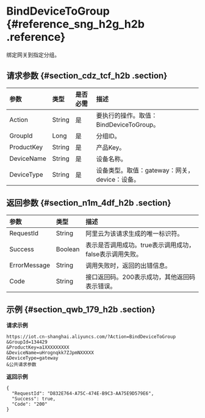 # BindDeviceToGroup {#reference_sng_h2g_h2b .reference}

绑定网关到指定分组。

## 请求参数 {#section_cdz_tcf_h2b .section}

|参数|类型|是否必需|描述|
|:-|:-|:---|:-|
|Action|String|是|要执行的操作。取值：BindDeviceToGroup。|
|GroupId|Long​|是|​分组ID。|
|ProductKey|String|是|产品Key。|
|DeviceName|String|是|设备名称。|
|DeviceType|String|是|设备类型。取值：gateway：网关，device：设备。|

## 返回参数 {#section_n1m_4df_h2b .section}

|参数|类型|描述|
|:-|:-|:-|
|RequestId|String|阿里云为该请求生成的唯一标识符。|
|Success|Boolean|表示是否调用成功。true表示调用成功，false表示调用失败。|
|ErrorMessage|String|调用失败时，返回的出错信息。|
|Code|String|接口返回码。200表示成功，其他返回码表示错误。|

## 示例 {#section_qwb_179_h2b .section}

**请求示例**

```
https://iot.cn-shanghai.aliyuncs.com/?Action=BindDeviceToGroup
&GroupId=134429
&ProductKey=a1XXXXXXXXX
&DeviceName=uHrognqkk7ZJpmNXXXXX
&DeviceType=gateway
&公共请求参数
```

**返回示例**

```
{
  "RequestId": "D832E764-A75C-474E-B9C3-AA75E9D579E6",
  "Success": true,
  "Code": "200"
}
```

